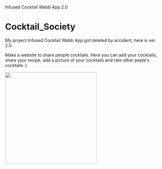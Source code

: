 Infused Cocktail Webb App 2.0

# Cocktail_Society
My project Infused Cocktail Webb App got deleted by accident, here is ver. 2.0

Make a website to share people cocktails. Here you can add your cocktails, share your recipe, add a picture of your cocktails and rate other peple's cocktails :)

<img src="Cocktail_Society/Cocktail_Society/static/images/homepage.png" width="300">
